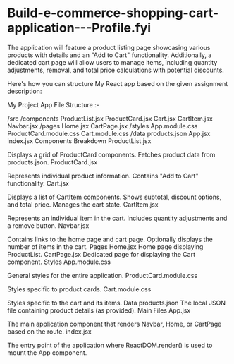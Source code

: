 # Build-e-commerce-shopping-cart-application---Profile.fyi
The application will feature a product listing page showcasing various products with details and an "Add to Cart" functionality. Additionally, a dedicated cart page will allow users to manage items, including quantity adjustments, removal, and total price calculations with potential discounts.


Here's how you can structure My React app based on the given  assignment description:

My Project App File Structure :- 

/src
  /components
    ProductList.jsx
    ProductCard.jsx
    Cart.jsx
    CartItem.jsx
    Navbar.jsx
  /pages
    Home.jsx
    CartPage.jsx
  /styles
    App.module.css
    ProductCard.module.css
    Cart.module.css
  /data
    products.json
  App.jsx
  index.jsx
Components Breakdown
ProductList.jsx

Displays a grid of ProductCard components.
Fetches product data from products.json.
ProductCard.jsx

Represents individual product information.
Contains "Add to Cart" functionality.
Cart.jsx

Displays a list of CartItem components.
Shows subtotal, discount options, and total price.
Manages the cart state.
CartItem.jsx

Represents an individual item in the cart.
Includes quantity adjustments and a remove button.
Navbar.jsx

Contains links to the home page and cart page.
Optionally displays the number of items in the cart.
Pages
Home.jsx
Home page displaying ProductList.
CartPage.jsx
Dedicated page for displaying the Cart component.
Styles
App.module.css

General styles for the entire application.
ProductCard.module.css

Styles specific to product cards.
Cart.module.css

Styles specific to the cart and its items.
Data
products.json
The local JSON file containing product details (as provided).
Main Files
App.jsx

The main application component that renders Navbar, Home, or CartPage based on the route.
index.jsx

The entry point of the application where ReactDOM.render() is used to mount the App component.

